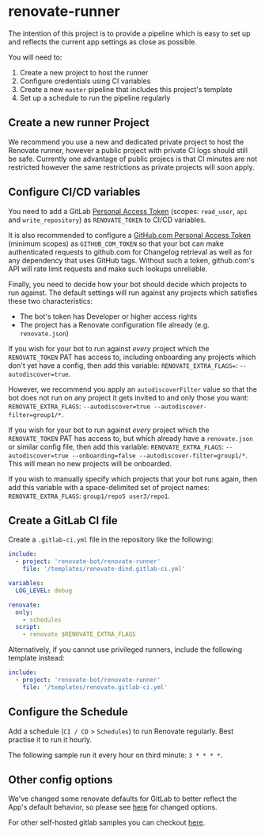 # renovate-runner

The intention of this project is to provide a pipeline which is easy to set up and reflects the current app settings as close as possible.

You will need to:

1. Create a new project to host the runner
2. Configure credentials using CI variables
3. Create a new `master` pipeline that includes this project's template
4. Set up a schedule to run the pipeline regularly

## Create a new runner Project

We recommend you use a new and dedicated private project to host the Renovate runner, however a public project with private CI logs should still be safe.
Currently one advantage of public projecs is that CI minutes are not restricted however the same restrictions as private projects will soon apply.

## Configure CI/CD variables

You need to add a GitLab [Personal Access Token](https://docs.gitlab.com/ee/user/profile/personal_access_tokens.html#creating-a-personal-access-token) (scopes: `read_user`, `api` and `write_repository`) as `RENOVATE_TOKEN` to CI/CD variables.

It is also recommended to configure a [GitHub.com Personal Access Token](https://docs.github.com/en/free-pro-team@latest/github/authenticating-to-github/creating-a-personal-access-token) (minimum scopes) as `GITHUB_COM_TOKEN` so that your bot can make authenticated requests to github.com for Changelog retrieval as well as for any dependency that uses GitHub tags.
Without such a token, github.com's API will rate limit requests and make such lookups unreliable.

Finally, you need to decide how your bot should decide which projects to run against.
The default settings will run against any projects which satisfies these two characteristics:
- The bot's token has Developer or higher access rights
- The project has a Renovate configuration file already (e.g. `renovate.json`)

If you wish for your bot to run against *every* project which the `RENOVATE_TOKEN` PAT has access to, including onboarding any projects which don't yet have a config, then add this variable: `RENOVATE_EXTRA_FLAGS=`: `--autodiscover=true`.

However, we recommend you apply an `autodiscoverFilter` value so that the bot does not run on any project it gets invited to and only those you want: `RENOVATE_EXTRA_FLAGS`: `--autodiscover=true --autodiscover-filter=group1/*`.

If you wish for your bot to run against *every* project which the `RENOVATE_TOKEN` PAT has access to, but which already have a `renovate.json` or similar config file, then add this variable: `RENOVATE_EXTRA_FLAGS`: `--autodiscover=true --onboarding=false --autodiscover-filter=group1/*`. This will mean no new projects will be onboarded.

If you wish to manually specify which projects that your bot runs again, then add this variable with a space-delimited set of project names: `RENOVATE_EXTRA_FLAGS`: `group1/repo5 user3/repo1`.

## Create a GitLab CI file

Create a `.gitlab-ci.yml` file in the repository like the following:

```yaml
include:
  - project: 'renovate-bot/renovate-runner'
    file: '/templates/renovate-dind.gitlab-ci.yml'

variables:
  LOG_LEVEL: debug

renovate:
  only:
    - schedules
  script:
    - renovate $RENOVATE_EXTRA_FLAGS

```

Alternatively, if you cannot use privileged runners, include the following template instead:

```yaml
include:
  - project: 'renovate-bot/renovate-runner'
    file: '/templates/renovate.gitlab-ci.yml'
```

## Configure the Schedule

Add a schedule (`CI / CD` > `Schedules`) to run Renovate regularly.
Best practise it to run it hourly.

The following sample run it every hour on third minute: `3 * * * *`.

## Other config options

We've changed some renovate defaults for GitLab to better reflect the App's default behavior, so please see [here](./templates/_common.gitlab-ci.yml#L1) for changed options.

For other self-hosted gitlab samples you can checkout [here](https://github.com/renovatebot/docker-renovate/blob/master/docs/gitlab.md).
